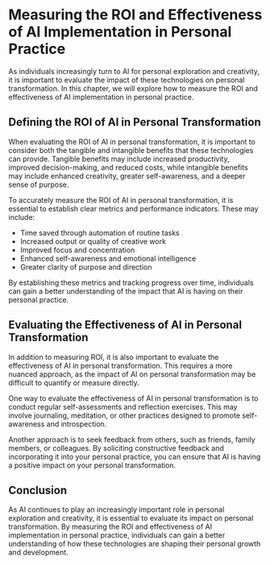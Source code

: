 Measuring the ROI and Effectiveness of AI Implementation in Personal Practice
================================================================================================================================================

As individuals increasingly turn to AI for personal exploration and creativity, it is important to evaluate the impact of these technologies on personal transformation. In this chapter, we will explore how to measure the ROI and effectiveness of AI implementation in personal practice.

Defining the ROI of AI in Personal Transformation
-------------------------------------------------

When evaluating the ROI of AI in personal transformation, it is important to consider both the tangible and intangible benefits that these technologies can provide. Tangible benefits may include increased productivity, improved decision-making, and reduced costs, while intangible benefits may include enhanced creativity, greater self-awareness, and a deeper sense of purpose.

To accurately measure the ROI of AI in personal transformation, it is essential to establish clear metrics and performance indicators. These may include:

* Time saved through automation of routine tasks
* Increased output or quality of creative work
* Improved focus and concentration
* Enhanced self-awareness and emotional intelligence
* Greater clarity of purpose and direction

By establishing these metrics and tracking progress over time, individuals can gain a better understanding of the impact that AI is having on their personal practice.

Evaluating the Effectiveness of AI in Personal Transformation
-------------------------------------------------------------

In addition to measuring ROI, it is also important to evaluate the effectiveness of AI in personal transformation. This requires a more nuanced approach, as the impact of AI on personal transformation may be difficult to quantify or measure directly.

One way to evaluate the effectiveness of AI in personal transformation is to conduct regular self-assessments and reflection exercises. This may involve journaling, meditation, or other practices designed to promote self-awareness and introspection.

Another approach is to seek feedback from others, such as friends, family members, or colleagues. By soliciting constructive feedback and incorporating it into your personal practice, you can ensure that AI is having a positive impact on your personal transformation.

Conclusion
----------

As AI continues to play an increasingly important role in personal exploration and creativity, it is essential to evaluate its impact on personal transformation. By measuring the ROI and effectiveness of AI implementation in personal practice, individuals can gain a better understanding of how these technologies are shaping their personal growth and development.
